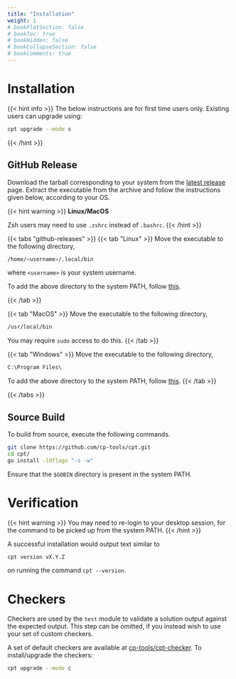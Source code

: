 ```yaml
---
title: "Installation"
weight: 1
# bookFlatSection: false
# bookToc: true
# bookHidden: false
# bookCollapseSection: false
# bookComments: true
---
```


# Installation

{{< hint info >}}
The below instructions are for first time users only.
Existing users can upgrade using:
```bash
cpt upgrade --mode s
```
{{< /hint >}}

## GitHub Release

Download the tarball corresponding to your system from the [latest release](https://github.com/cp-tools/cpt/releases/latest) page. Extract the executable from the archive and follow the instructions given below, according to your OS.

{{< hint warning >}}
**Linux/MacOS**

Zsh users may need to use `.zshrc` instead of `.bashrc`.
{{< /hint >}}

{{< tabs "github-releases" >}}
{{< tab "Linux" >}}
Move the executable to the following directory,
```bash
/home/<username>/.local/bin
```
where `<username>` is your system username.

To add the above directory to the system PATH, follow [this](https://askubuntu.com/q/60218/994766). 

{{< /tab >}}

{{< tab "MacOS" >}}
Move the executable to the following directory,
```bash
/usr/local/bin
```
You may require `sudo` access to do this.
{{< /tab >}}

{{< tab "Windows" >}}
Move the executable to the following directory,
```powershell
C:\Program Files\
```

To add the above directory to the system PATH, follow [this](https://www.architectryan.com/2018/03/17/add-to-the-path-on-windows-10/). 
{{< /tab >}}

{{< /tabs >}}

## Source Build

To build from source, execute the following commands.
```bash
git clone https://github.com/cp-tools/cpt.git
cd cpt/
go install -ldflags "-s -w"
```

Ensure that the `$GOBIN` directory is present in the system PATH.

# Verification

{{< hint warning >}}
You may need to re-login to your desktop session, for the command to be picked up from the system PATH.
{{< /hint >}}

A successful installation would output text similar to
```bash
cpt version vX.Y.Z
```
on running the command `cpt --version`.

# Checkers

Checkers are used by the `test` module to validate a solution output against the expected output. This step can be omitted, if you instead wish to use your set of custom checkers.

A set of default checkers are available at [cp-tools/cpt-checker](https://github.com/cp-tools/cpt-checker). To install/upgrade the checkers:
```bash
cpt upgrade --mode c
```